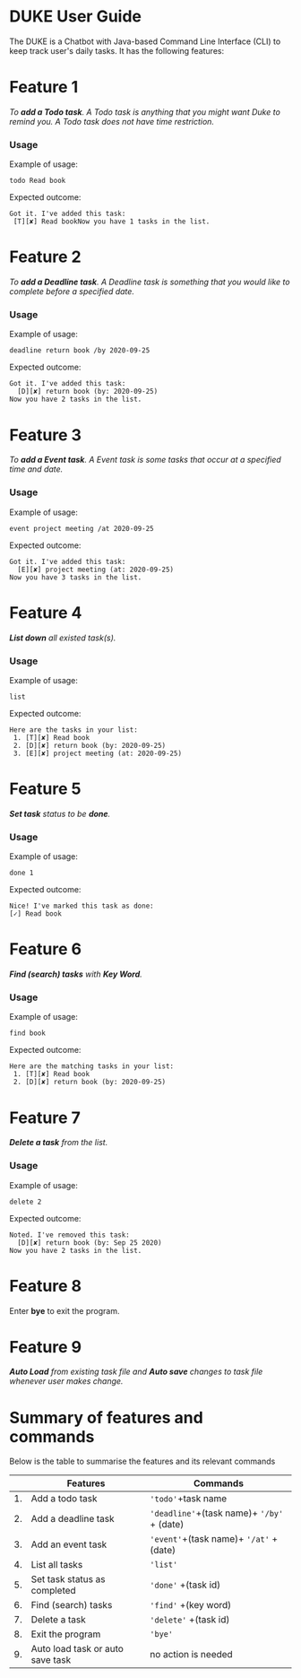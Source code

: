 # DUKE User Guide

The DUKE is a Chatbot with Java-based Command Line Interface (CLI) to keep track user's daily tasks.  It has the following features:


# Feature 1

_To **add a Todo task**. A Todo task is anything that you might want Duke to remind you. A Todo task does not have time restriction._

### Usage  
Example of usage:  
```  
todo Read book  
```  
Expected outcome:  
```  
Got it. I've added this task:  
 [T][✘] Read bookNow you have 1 tasks in the list.
 ```  


# Feature 2  
_To **add a Deadline task**. A Deadline task is something that you would like to complete before a specified date._  
  
### Usage  
Example of usage:  
```  
deadline return book /by 2020-09-25  
```  
Expected outcome:  
```  
Got it. I've added this task:  
  [D][✘] return book (by: 2020-09-25)  
Now you have 2 tasks in the list.  
```

# Feature 3  
_To **add a Event task**. A Event task is some tasks that occur at a specified time and date._  
  
### Usage  
Example of usage:  
```  
event project meeting /at 2020-09-25  
```  
Expected outcome:  
```  
Got it. I've added this task:  
  [E][✘] project meeting (at: 2020-09-25)  
Now you have 3 tasks in the list.  
```

# Feature 4  
_**List down** all existed task(s)._  
  
### Usage  
Example of usage:  
```  
list  
```  
Expected outcome:  
```  
Here are the tasks in your list:  
 1. [T][✘] Read book  
 2. [D][✘] return book (by: 2020-09-25)  
 3. [E][✘] project meeting (at: 2020-09-25)  
```

# Feature 5  
_**Set task** status to be **done**._  
  
### Usage  
Example of usage:  
```  
done 1  
```  
Expected outcome:  
```  
Nice! I've marked this task as done:  
[✓] Read book  
```

# Feature 6  
_**Find (search) tasks** with **Key Word**._  
  
### Usage  
Example of usage:  
```  
find book  
```  
  
Expected outcome:  
```  
Here are the matching tasks in your list:  
 1. [T][✘] Read book  
 2. [D][✘] return book (by: 2020-09-25)  
```

# Feature 7  
_**Delete a task** from the list._  
  
### Usage  
Example of usage:  
```  
delete 2  
```  
  
Expected outcome:  
```  
Noted. I've removed this task:  
  [D][✘] return book (by: Sep 25 2020)  
Now you have 2 tasks in the list.
```  

# Feature 8  
Enter **bye** to exit the program.


# Feature 9
_**Auto Load** from existing task file and **Auto save** changes to task file whenever user makes change._



# Summary of features and commands

Below is the table to summarise the features and its relevant commands

|                |Features                       |Commands                     |
|----------------|-------------------------------|-----------------------------|
|1.              |Add a todo task                |`'todo'`+task name          |
|2.              |Add a deadline task            |`'deadline'`+(task name)+  `'/by'` + (date)      |
|3.              |Add an event task              |`'event'`+(task name)+  `'/at'` + (date)      |
|4.              |List all tasks                 |`'list'`                     |
|5.              |Set task status as completed   |`'done'` +(task id)          |
|6.              |Find (search) tasks            |`'find'` +(key word)         |
|7.              |Delete a task                  |`'delete'` +(task id)        |
|8.              |Exit the program               |`'bye'`                      |
|9.              |Auto load task or auto save task|no action is needed         |
